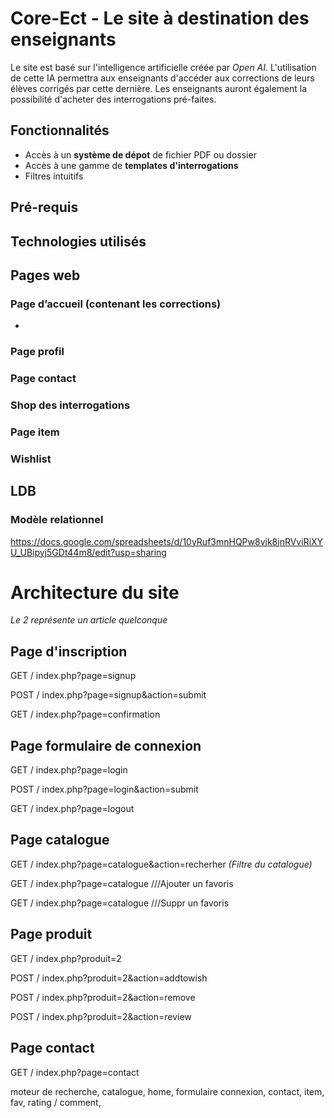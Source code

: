 # Core-Ect - Le site à destination des enseignants
Le site est basé sur l'intelligence artificielle créée par _Open AI_. L'utilisation de cette IA permettra aux enseignants d'accéder aux corrections de leurs élèves corrigés par cette dernière. Les enseignants auront également la possibilité d'acheter des interrogations pré-faites.

## Fonctionnalités
* Accès à un __système de dépot__ de fichier PDF ou dossier
* Accès à une gamme de __templates d'interrogations__
* Filtres intuitifs



## Pré-requis


## Technologies utilisés



## Pages web
### Page d’accueil (contenant les corrections)

*

### Page profil

### Page contact


### Shop des interrogations
### Page item

### Wishlist



## LDB
### Modèle relationnel
https://docs.google.com/spreadsheets/d/10yRuf3mnHQPw8vjk8jnRVviRiXYU_UBipyj5GDt44m8/edit?usp=sharing





# Architecture du site
*Le 2 représente un article quelconque*


## Page d'inscription

GET / index.php?page=signup

POST / index.php?page=signup&action=submit

GET / index.php?page=confirmation


## Page formulaire de connexion
GET / index.php?page=login

POST / index.php?page=login&action=submit

GET / index.php?page=logout




## Page catalogue

GET / index.php?page=catalogue&action=recherher *(Filtre du catalogue)* 

GET / index.php?page=catalogue ///Ajouter un favoris

GET / index.php?page=catalogue ///Suppr un favoris

## Page produit

GET / index.php?produit=2

POST / index.php?produit=2&action=addtowish 

POST / index.php?produit=2&action=remove 

POST / index.php?produit=2&action=review



## Page contact

GET / index.php?page=contact









moteur de recherche, catalogue, home, formulaire connexion, contact, item, fav, rating / comment,

